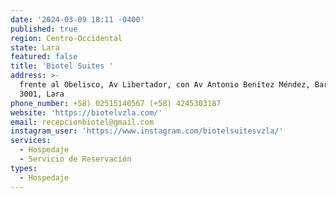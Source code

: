 ```yaml
---
date: '2024-03-09 18:11 -0400'
published: true
region: Centro-Occidental
state: Lara
featured: false
title: 'Biotel Suites '
address: >-
  frente al Obelisco, Av Libertador, con Av Antonio Benítez Méndez, Barquisimeto
  3001, Lara
phone_number: +58) 02515140567 (+58) 4245303187
website: 'https://biotelvzla.com/'
email: recepcionbiotel@gmail.com
instagram_user: 'https://www.instagram.com/biotelsuitesvzla/'
services:
  - Hospedaje
  - Servicio de Reservación
types:
  - Hospedaje
---
```



